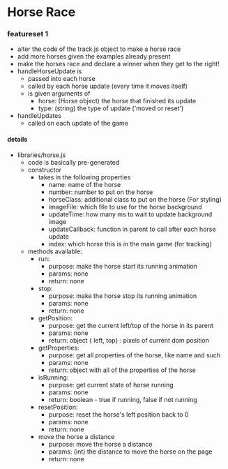 # Horse Race

### featureset 1
- alter the code of the track.js object to make a horse race
- add more horses given the examples already present
- make the horses race and declare a winner when they get to the right!
- handleHorseUpdate is 
	- passed into each horse
	- called by each horse update (every time it moves itself)
	- is given arguments of
		- horse: (Horse object) the horse that finished its update
		- type: (string) the type of update ('moved or reset')
- handleUpdates
	- called on each update of the game


#### details
- libraries/horse.js
	- code is basically pre-generated
	- constructor
		- takes in the following properties
			- name: name of the horse
			- number: number to put on the horse
			- horseClass: additional class to put on the horse (For styling)
			- imageFile: which file to use for the horse background
			- updateTime: how many ms to wait to update background image
			- updateCallback: function in parent to call after each horse update
			- index: which horse this is in the main game (for tracking)
	- methods available: 
		- run: 
			- purpose: make the horse start its running animation
			- params: none
			- return: none
		- stop: 
			- purpose: make the horse stop its running animation
			- params: none
			- return: none
		- getPosition:
			- purpose: get the current left/top of the horse in its parent
			- params: none
			- return: object { left, top} : pixels of current dom position
		- getProperties:
			- purpose: get all properties of the horse, like name and such
			- params: none
			- return: object with all of the properties of the horse
		- isRunning:
			- purpose: get current state of horse running
			- params: none
			- return: boolean - true if running, false if not running
		- resetPosition:
			- purpose: reset the horse's left position back to 0
			- params: none
			- return: none
		- move the horse a distance
			- purpose: move the horse a distance
			- params: (int) the distance to move the horse on the page
			- return: none

